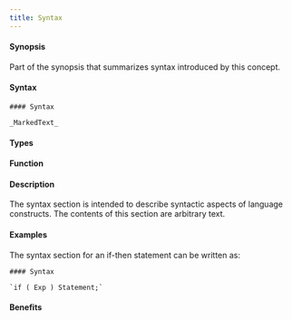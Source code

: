 ```yaml
---
title: Syntax
---
```


#### Synopsis

Part of the synopsis that summarizes syntax introduced by this concept.

#### Syntax

```
#### Syntax

_MarkedText_
```

#### Types

#### Function

#### Description

The syntax section is intended to describe syntactic aspects of language constructs.
The contents of this section are arbitrary text.


#### Examples

The syntax section for an if-then statement can be written as:

```
#### Syntax

`if ( Exp ) Statement;`
```

#### Benefits


